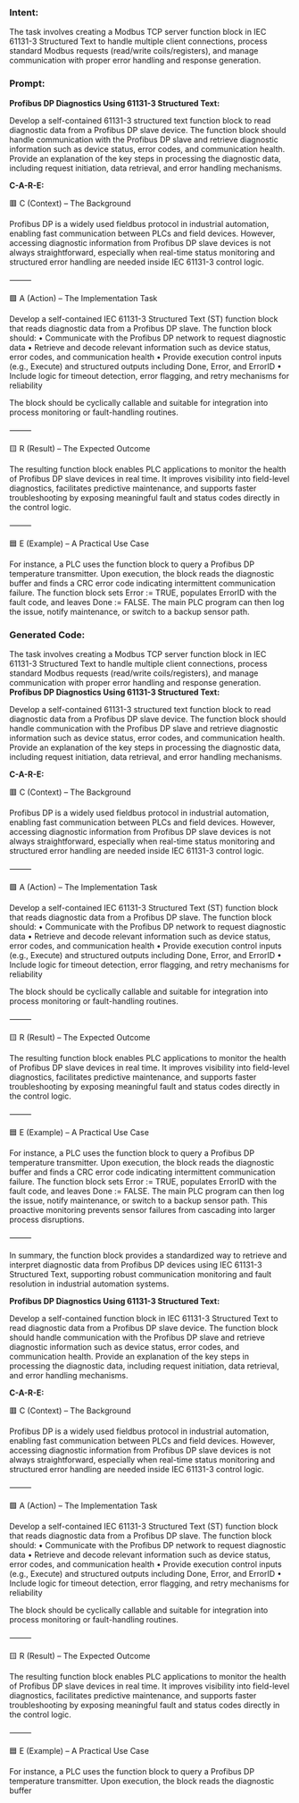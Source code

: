 ### Intent:
The task involves creating a Modbus TCP server function block in IEC 61131-3 Structured Text to handle multiple client connections, process standard Modbus requests (read/write coils/registers), and manage communication with proper error handling and response generation.

### Prompt:
**Profibus DP Diagnostics Using 61131-3 Structured Text:**

Develop a self-contained 61131-3 structured text function block to read diagnostic data from a Profibus DP slave device. The function block should handle communication with the Profibus DP slave and retrieve diagnostic information such as device status, error codes, and communication health. Provide an explanation of the key steps in processing the diagnostic data, including request initiation, data retrieval, and error handling mechanisms.

**C-A-R-E:**

🟥 C (Context) – The Background

Profibus DP is a widely used fieldbus protocol in industrial automation, enabling fast communication between PLCs and field devices. However, accessing diagnostic information from Profibus DP slave devices is not always straightforward, especially when real-time status monitoring and structured error handling are needed inside IEC 61131-3 control logic.

⸻

🟩 A (Action) – The Implementation Task

Develop a self-contained IEC 61131-3 Structured Text (ST) function block that reads diagnostic data from a Profibus DP slave. The function block should:
	•	Communicate with the Profibus DP network to request diagnostic data
	•	Retrieve and decode relevant information such as device status, error codes, and communication health
	•	Provide execution control inputs (e.g., Execute) and structured outputs including Done, Error, and ErrorID
	•	Include logic for timeout detection, error flagging, and retry mechanisms for reliability

The block should be cyclically callable and suitable for integration into process monitoring or fault-handling routines.

⸻

🟨 R (Result) – The Expected Outcome

The resulting function block enables PLC applications to monitor the health of Profibus DP slave devices in real time. It improves visibility into field-level diagnostics, facilitates predictive maintenance, and supports faster troubleshooting by exposing meaningful fault and status codes directly in the control logic.

⸻

🟦 E (Example) – A Practical Use Case

For instance, a PLC uses the function block to query a Profibus DP temperature transmitter. Upon execution, the block reads the diagnostic buffer and finds a CRC error code indicating intermittent communication failure. The function block sets Error := TRUE, populates ErrorID with the fault code, and leaves Done := FALSE. The main PLC program can then log the issue, notify maintenance, or switch to a backup sensor path.

### Generated Code:
The task involves creating a Modbus TCP server function block in IEC 61131-3 Structured Text to handle multiple client connections, process standard Modbus requests (read/write coils/registers), and manage communication with proper error handling and response generation.
**Profibus DP Diagnostics Using 61131-3 Structured Text:**

Develop a self-contained 61131-3 structured text function block to read diagnostic data from a Profibus DP slave device. The function block should handle communication with the Profibus DP slave and retrieve diagnostic information such as device status, error codes, and communication health. Provide an explanation of the key steps in processing the diagnostic data, including request initiation, data retrieval, and error handling mechanisms.

**C-A-R-E:**

🟥 C (Context) – The Background

Profibus DP is a widely used fieldbus protocol in industrial automation, enabling fast communication between PLCs and field devices. However, accessing diagnostic information from Profibus DP slave devices is not always straightforward, especially when real-time status monitoring and structured error handling are needed inside IEC 61131-3 control logic.

⸻

🟩 A (Action) – The Implementation Task

Develop a self-contained IEC 61131-3 Structured Text (ST) function block that reads diagnostic data from a Profibus DP slave. The function block should:
	•	Communicate with the Profibus DP network to request diagnostic data
	•	Retrieve and decode relevant information such as device status, error codes, and communication health
	•	Provide execution control inputs (e.g., Execute) and structured outputs including Done, Error, and ErrorID
	•	Include logic for timeout detection, error flagging, and retry mechanisms for reliability

The block should be cyclically callable and suitable for integration into process monitoring or fault-handling routines.

⸻

🟨 R (Result) – The Expected Outcome

The resulting function block enables PLC applications to monitor the health of Profibus DP slave devices in real time. It improves visibility into field-level diagnostics, facilitates predictive maintenance, and supports faster troubleshooting by exposing meaningful fault and status codes directly in the control logic.

⸻

🟦 E (Example) – A Practical Use Case

For instance, a PLC uses the function block to query a Profibus DP temperature transmitter. Upon execution, the block reads the diagnostic buffer and finds a CRC error code indicating intermittent communication failure. The function block sets Error := TRUE, populates ErrorID with the fault code, and leaves Done := FALSE. The main PLC program can then log the issue, notify maintenance, or switch to a backup sensor path. This proactive monitoring prevents sensor failures from cascading into larger process disruptions.

⸻

In summary, the function block provides a standardized way to retrieve and interpret diagnostic data from Profibus DP devices using IEC 61131-3 Structured Text, supporting robust communication monitoring and fault resolution in industrial automation systems.

**Profibus DP Diagnostics Using 61131-3 Structured Text:**

Develop a self-contained function block in IEC 61131-3 Structured Text to read diagnostic data from a Profibus DP slave device. The function block should handle communication with the Profibus DP slave and retrieve diagnostic information such as device status, error codes, and communication health. Provide an explanation of the key steps in processing the diagnostic data, including request initiation, data retrieval, and error handling mechanisms.

**C-A-R-E:**

🟥 C (Context) – The Background

Profibus DP is a widely used fieldbus protocol in industrial automation, enabling fast communication between PLCs and field devices. However, accessing diagnostic information from Profibus DP slave devices is not always straightforward, especially when real-time status monitoring and structured error handling are needed inside IEC 61131-3 control logic.

⸻

🟩 A (Action) – The Implementation Task

Develop a self-contained IEC 61131-3 Structured Text (ST) function block that reads diagnostic data from a Profibus DP slave. The function block should:
	•	Communicate with the Profibus DP network to request diagnostic data
	•	Retrieve and decode relevant information such as device status, error codes, and communication health
	•	Provide execution control inputs (e.g., Execute) and structured outputs including Done, Error, and ErrorID
	•	Include logic for timeout detection, error flagging, and retry mechanisms for reliability

The block should be cyclically callable and suitable for integration into process monitoring or fault-handling routines.

⸻

🟨 R (Result) – The Expected Outcome

The resulting function block enables PLC applications to monitor the health of Profibus DP slave devices in real time. It improves visibility into field-level diagnostics, facilitates predictive maintenance, and supports faster troubleshooting by exposing meaningful fault and status codes directly in the control logic.

⸻

🟦 E (Example) – A Practical Use Case

For instance, a PLC uses the function block to query a Profibus DP temperature transmitter. Upon execution, the block reads the diagnostic buffer
